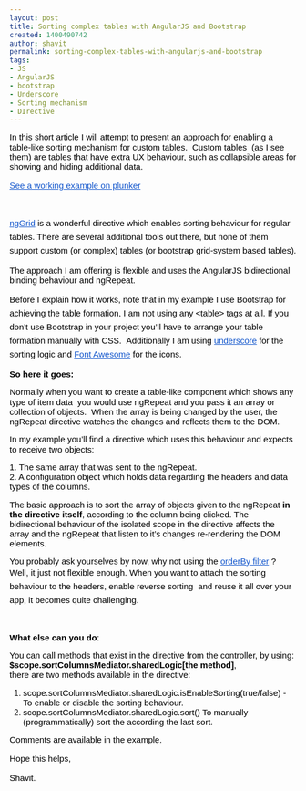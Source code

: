 ```yaml
---
layout: post
title: Sorting complex tables with AngularJS and Bootstrap
created: 1400490742
author: shavit
permalink: sorting-complex-tables-with-angularjs-and-bootstrap
tags:
- JS
- AngularJS
- bootstrap
- Underscore
- Sorting mechanism
- DIrective
---
```

<p dir="ltr" style="line-height:1.15;margin-top:0pt;margin-bottom:0pt;"><span style="background-color: transparent; color: rgb(0, 0, 0); font-family: Arial; font-size: 15px; line-height: 1.15; white-space: pre-wrap;">In this short article I will attempt to present an approach for enabling a table-like sorting mechanism for custom tables. &nbsp;Custom tables &nbsp;(as I see them) are tables that have extra UX behaviour, such as collapsible areas for showing and hiding additional data.</span></p>

<p dir="ltr" style="line-height:1.15;margin-top:0pt;margin-bottom:0pt;">&nbsp;</p>

<p dir="ltr" style="line-height:1.15;margin-top:0pt;margin-bottom:0pt;"><a href="http://plnkr.co/edit/4qb5yYv4nFOMhN6vvn2p?p=preview" style="line-height: 1.15; text-decoration: none;"><span style="font-size: 15px; font-family: Arial; color: rgb(17, 85, 204); background-color: transparent; text-decoration: underline; vertical-align: baseline; white-space: pre-wrap;">See a working example on plunker</span></a></p>

<p>&nbsp;</p>

<p><a href="http://angular-ui.github.io/ng-grid/" style="line-height: 1.15; text-decoration: none;"><span style="font-size: 15px; font-family: Arial; color: rgb(17, 85, 204); background-color: transparent; text-decoration: underline; vertical-align: baseline; white-space: pre-wrap;">ngGrid</span></a><span style="background-color: transparent; line-height: 1.6em; font-size: 15px; font-family: Arial; color: rgb(0, 0, 0); vertical-align: baseline; white-space: pre-wrap;"> is a wonderful directive which enables sorting behaviour for regular tables. There are several additional tools out there, but none of them support custom (or complex) tables (or bootstrap grid-system based tables).</span></p>

<p><span style="background-color: transparent; color: rgb(0, 0, 0); font-family: Arial; font-size: 15px; line-height: 1.15; white-space: pre-wrap;">The approach I am offering is flexible and uses the AngularJS bidirectional binding behaviour and ngRepeat.</span></p>

<p><span style="background-color: transparent; line-height: 1.6em; font-size: 15px; font-family: Arial; color: rgb(0, 0, 0); vertical-align: baseline; white-space: pre-wrap;">Before I explain how it works, note that in my example I use Bootstrap for achieving the table formation, I am not using any &lt;table&gt; tags at all. If you don&rsquo;t use Bootstrap in your project you&rsquo;ll have to arrange your table formation manually with CSS. &nbsp;Additionally I am using </span><a href="http://underscorejs.org/" style="line-height: 1.15; text-decoration: none;"><span style="font-size: 15px; font-family: Arial; color: rgb(17, 85, 204); background-color: transparent; text-decoration: underline; vertical-align: baseline; white-space: pre-wrap;">underscore</span></a><span style="background-color: transparent; line-height: 1.6em; font-size: 15px; font-family: Arial; color: rgb(0, 0, 0); vertical-align: baseline; white-space: pre-wrap;"> for the sorting logic and </span><a href="http://fortawesome.github.io/Font-Awesome/" style="line-height: 1.15; text-decoration: none;"><span style="font-size: 15px; font-family: Arial; color: rgb(17, 85, 204); background-color: transparent; text-decoration: underline; vertical-align: baseline; white-space: pre-wrap;">Font Awesome</span></a><span style="background-color: transparent; line-height: 1.6em; font-size: 15px; font-family: Arial; color: rgb(0, 0, 0); vertical-align: baseline; white-space: pre-wrap;"> for the icons.</span></p>

<p><strong style="line-height: 1.6em;"><span style="background-color: transparent; color: rgb(0, 0, 0); font-family: Arial; font-size: 15px; white-space: pre-wrap; line-height: 1.15;">So here it goes:</span></strong></p>

<p dir="ltr" style="line-height:1.15;margin-top:0pt;margin-bottom:0pt;"><span style="background-color: transparent; color: rgb(0, 0, 0); font-family: Arial; font-size: 15px; white-space: pre-wrap; line-height: 1.15;">Normally when you want to create a table-like component which shows any type of item data &nbsp;you would use ngRepeat and you pass it an array or collection of objects. &nbsp;When the array is being changed by the user, the ngRepeat directive watches the changes and reflects them to the DOM.</span></p>

<p><span style="background-color: transparent; color: rgb(0, 0, 0); font-family: Arial; font-size: 15px; white-space: pre-wrap; line-height: 1.15;">In my example you&rsquo;ll find a directive which uses this behaviour and expects to receive two objects:</span></p>

<p><span style="background-color: transparent; white-space: pre-wrap; color: rgb(0, 0, 0); font-family: Arial; font-size: 15px; line-height: 1.15;">1. The same array that was sent to the ngRepeat.</span><br />
<span style="background-color: transparent; color: rgb(0, 0, 0); font-family: Arial; font-size: 15px; line-height: 1.15; white-space: pre-wrap;">2. A configuration object which holds data regarding the headers and data types of the columns.</span></p>

<p><span style="background-color: transparent; font-size: 15px; font-family: Arial; color: rgb(0, 0, 0); vertical-align: baseline; white-space: pre-wrap;">The basic approach is to sort the array of objects given to the ngRepeat </span><span style="background-color: transparent; font-size: 15px; font-family: Arial; color: rgb(0, 0, 0); font-weight: bold; vertical-align: baseline; white-space: pre-wrap;">in the directive itself</span><span style="background-color: transparent; font-size: 15px; font-family: Arial; color: rgb(0, 0, 0); vertical-align: baseline; white-space: pre-wrap;">, according to the column being clicked. The bidirectional behaviour of the isolated scope in the directive affects the array and the ngRepeat that listen to it&rsquo;s changes re-rendering the DOM elements.</span></p>

<p><span style="background-color: transparent; font-size: 15px; font-family: Arial; color: rgb(0, 0, 0); vertical-align: baseline; white-space: pre-wrap;">You probably ask yourselves by now, why not using the </span><a href="https://docs.angularjs.org/api/ng/filter/orderBy" style="line-height: 1.15; text-decoration: none;"><span style="font-size: 15px; font-family: Arial; color: rgb(17, 85, 204); background-color: transparent; text-decoration: underline; vertical-align: baseline; white-space: pre-wrap;">orderBy filter</span></a><span style="background-color: transparent; font-size: 15px; font-family: Arial; color: rgb(0, 0, 0); vertical-align: baseline; white-space: pre-wrap;"> ?</span><br />
<span style="background-color: transparent; color: rgb(0, 0, 0); font-family: Arial; font-size: 15px; white-space: pre-wrap; line-height: 1.6em;">Well, it just not flexible enough. When you want to attach the sorting behaviour to the headers, enable reverse sorting &nbsp;and reuse it all over your app, it becomes quite challenging.</span></p>

<p>&nbsp;</p>

<p><span style="background-color: transparent; font-size: 15px; font-family: Arial; color: rgb(0, 0, 0); font-weight: bold; vertical-align: baseline; white-space: pre-wrap;">What else can you do</span><span style="background-color: transparent; font-size: 15px; font-family: Arial; color: rgb(0, 0, 0); vertical-align: baseline; white-space: pre-wrap;">:</span></p>

<p dir="ltr" style="line-height:1.15;margin-top:0pt;margin-bottom:0pt;"><span id="docs-internal-guid-c3dc22ad-13a2-ed7f-48b7-1f24b0dcea4f"><span style="font-size: 15px; font-family: Arial; color: rgb(0, 0, 0); background-color: transparent; vertical-align: baseline; white-space: pre-wrap;">You can call methods that exist in the directive from the controller, by using: </span><span style="font-size: 15px; font-family: Arial; color: rgb(0, 0, 0); background-color: transparent; font-weight: bold; vertical-align: baseline; white-space: pre-wrap;">$scope.sortColumnsMediator.sharedLogic[the method]</span><span style="font-size: 15px; font-family: Arial; color: rgb(0, 0, 0); background-color: transparent; vertical-align: baseline; white-space: pre-wrap;">, </span></span></p>

<p dir="ltr" style="line-height:1.15;margin-top:0pt;margin-bottom:0pt;"><span id="docs-internal-guid-c3dc22ad-13a2-ed7f-48b7-1f24b0dcea4f"><span style="font-size: 15px; font-family: Arial; color: rgb(0, 0, 0); background-color: transparent; vertical-align: baseline; white-space: pre-wrap;">there are two methods available in the directive:</span></span></p>

<ol>
	<li><span style="background-color: transparent; color: rgb(0, 0, 0); font-family: Arial; font-size: 15px; white-space: pre-wrap; line-height: 1.15;">scope.sortColumnsMediator.sharedLogic.isEnableSorting(true/false) - To enable or disable the sorting behaviour.</span></li>
	<li><span style="background-color: transparent; color: rgb(0, 0, 0); font-family: Arial; font-size: 15px; white-space: pre-wrap; line-height: 1.15;">scope.sortColumnsMediator.sharedLogic.sort() To manually (programmatically) sort the according the last sort.</span></li>
</ol>

<p dir="ltr" style="line-height:1.15;margin-top:0pt;margin-bottom:0pt;"><span id="docs-internal-guid-c3dc22ad-13a2-ed7f-48b7-1f24b0dcea4f"><span style="font-size: 15px; font-family: Arial; color: rgb(0, 0, 0); background-color: transparent; vertical-align: baseline; white-space: pre-wrap;">Comments are available in the example.</span></span></p>

<p dir="ltr" style="line-height:1.15;margin-top:0pt;margin-bottom:0pt;">&nbsp;</p>

<p dir="ltr" style="line-height:1.15;margin-top:0pt;margin-bottom:0pt;"><span id="docs-internal-guid-c3dc22ad-13a2-ed7f-48b7-1f24b0dcea4f"><span style="font-size: 15px; font-family: Arial; color: rgb(0, 0, 0); background-color: transparent; vertical-align: baseline; white-space: pre-wrap;">Hope this helps,</span></span></p>

<p dir="ltr" style="line-height:1.15;margin-top:0pt;margin-bottom:0pt;">&nbsp;</p>

<p dir="ltr" style="line-height:1.15;margin-top:0pt;margin-bottom:0pt;"><span id="docs-internal-guid-c3dc22ad-13a2-ed7f-48b7-1f24b0dcea4f"><span style="font-size: 15px; font-family: Arial; color: rgb(0, 0, 0); background-color: transparent; vertical-align: baseline; white-space: pre-wrap;">Shavit.</span></span></p>

<div>&nbsp;</div>
